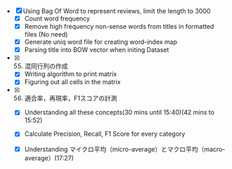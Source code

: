 - [X] Using Bag Of Word to represent reviews, limit the length to 3000
  - [X] Count word frequency
  - [X] Remove high frequency non-sense words from titles in formatted files (No need)
  - [X] Generate uniq word file for creating word-index map
  - [X] Parsing title into BOW vector when initing Dataset 

- [X] 55. 混同行列の作成
  - [X] Writing algorithm to print matrix
  - [X] Figuring out all cells in the matrix

- [X] 56. 適合率，再現率，F1スコアの計測
  - [X] Understanding all these concepts(30 mins until 15:40)(42 mins to 15:52)
  - [X] Calculate Precision, Recall, F1 Score for every category
  - [X] Understanding マイクロ平均（micro-average）とマクロ平均（macro-average）(17:27)

